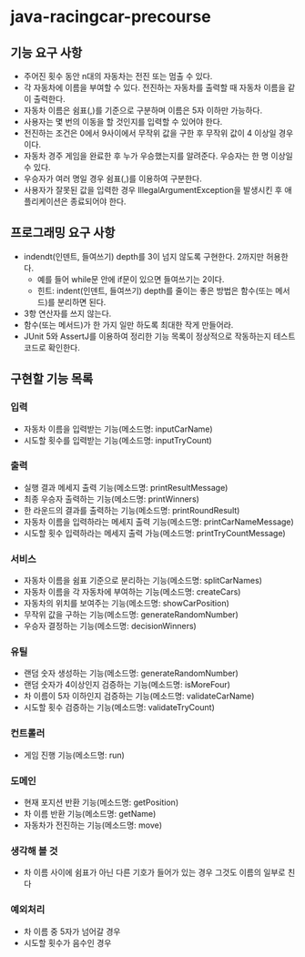 # java-racingcar-precourse


## 기능 요구 사항
- 주어진 횟수 동안 n대의 자동차는 전진 또는 멈출 수 있다.
- 각 자동차에 이름을 부여할 수 있다. 전진하는 자동차를 출력할 때 자동차 이름을 같이 출력한다.
- 자동차 이름은 쉼표(,)를 기준으로 구분하며 이름은 5자 이하만 가능하다.
- 사용자는 몇 번의 이동을 할 것인지를 입력할 수 있어야 한다.
- 전진하는 조건은 0에서 9사이에서 무작위 값을 구한 후 무작위 값이 4 이상일 경우이다.
- 자동차 경주 게임을 완료한 후 누가 우승했는지를 알려준다. 우승자는 한 명 이상일 수 있다.
- 우승자가 여러 명일 경우 쉼표(,)를 이용하여 구분한다.
- 사용자가 잘못된 값을 입력한 경우 IllegalArgumentException을 발생시킨 후 애플리케이션은 종료되어야 한다.


## 프로그래밍 요구 사항
- indendt(인덴트, 들여쓰기) depth를 3이 넘지 않도록 구현한다. 2까지만 허용한다.
    - 예를 들어 while문 안에 if문이 있으면 들여쓰기는 2이다.
    - 힌트: indent(인덴트, 들여쓰기) depth를 줄이는 좋은 방법은 함수(또는 메서드)를 분리하면 된다.
- 3항 연산자를 쓰지 않는다.
- 함수(또는 메서드)가 한 가지 일만 하도록 최대한 작게 만들어라.
- JUnit 5와 AssertJ를 이용하여 정리한 기능 목록이 정상적으로 작동하는지 테스트 코드로 확인한다.

## 구현할 기능 목록

### 입력
- 자동차 이름을 입력받는 기능(메소드명: inputCarName)
- 시도할 횟수를 입력받는 기능(메소드명: inputTryCount)

### 출력
- 실행 결과 메세지 출력 기능(메소드명: printResultMessage)
- 최종 우승자 출력하는 기능(메소드명: printWinners)
- 한 라운드의 결과를 출력하는 기능(메소드명: printRoundResult)
- 자동차 이름을 입력하라는 메세지 출력 기능(메소드명: printCarNameMessage)
- 시도할 횟수 입력하라는 메세지 출력 가능(메소드명: printTryCountMessage)

### 서비스
- 자동차 이름을 쉼표 기준으로 분리하는 기능(메소드명: splitCarNames)
- 자동차 이름을 각 자동차에 부여하는 기능(메소드명: createCars)
- 자동차의 위치를 보여주는 기능(메소드명: showCarPosition)
- 무작위 값을 구하는 기능(메소드명: generateRandomNumber)
- 우승자 결정하는 기능(메소드명: decisionWinners)

### 유틸
- 랜덤 숫자 생성하는 기능(메소드명: generateRandomNumber)
- 랜덤 숫자가 4이상인지 검증하는 기능(메소드명: isMoreFour)
- 차 이름이 5자 이하인지 검증하는 기능(메소드명: validateCarName)
- 시도할 횟수 검증하는 기능(메소드명: validateTryCount)

### 컨트롤러
- 게임 진행 기능(메소드명: run)

### 도메인
- 현재 포지션 반환 기능(메소드명: getPosition)
- 차 이름 반환 기능(메소드명: getName)
- 자동차가 전진하는 기능(메소드명: move)

### 생각해 볼 것
- 차 이름 사이에 쉼표가 아닌 다른 기호가 들어가 있는 경우 그것도 이름의 일부로 친다

### 예외처리
- 차 이름 중 5자가 넘어갈 경우
- 시도할 횟수가 음수인 경우
